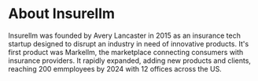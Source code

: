 # About Insurellm

Insurellm was founded by Avery Lancaster in 2015 as an insurance tech startup designed to disrupt an industry in need of innovative products. It's first product was Markellm, the marketplace connecting consumers with insurance providers.
It rapidly expanded, adding new products and clients, reaching 200 emmployees by 2024 with 12 offices across the US.
